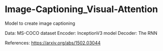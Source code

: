 # Image-Captioning_Visual-Attention
Model to create image captioning

Data: MS-COCO dataset
Encoder: InceptionV3 model
Decoder: The RNN

References:
https://arxiv.org/abs/1502.03044
